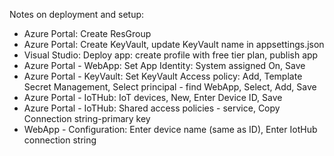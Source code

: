 ﻿

Notes on deployment and setup:
- Azure Portal: Create ResGroup
- Azure Portal: Create KeyVault, update KeyVault name in appsettings.json
- Visual Studio: Deploy app: create profile with free tier plan, publish app
- Azure Portal - WebApp: Set App Identity: System assigned On, Save
- Azure Portal - KeyVault: Set KeyVault Access policy: Add, Template Secret Management, Select principal - find WebApp, Select, Add, Save
- Azure Portal - IoTHub: IoT devices, New, Enter Device ID, Save
- Azure Portal - IoTHub: Shared access policies - service, Copy Connection string-primary key
- WebApp - Configuration: Enter device name (same as ID), Enter IotHub connection string

